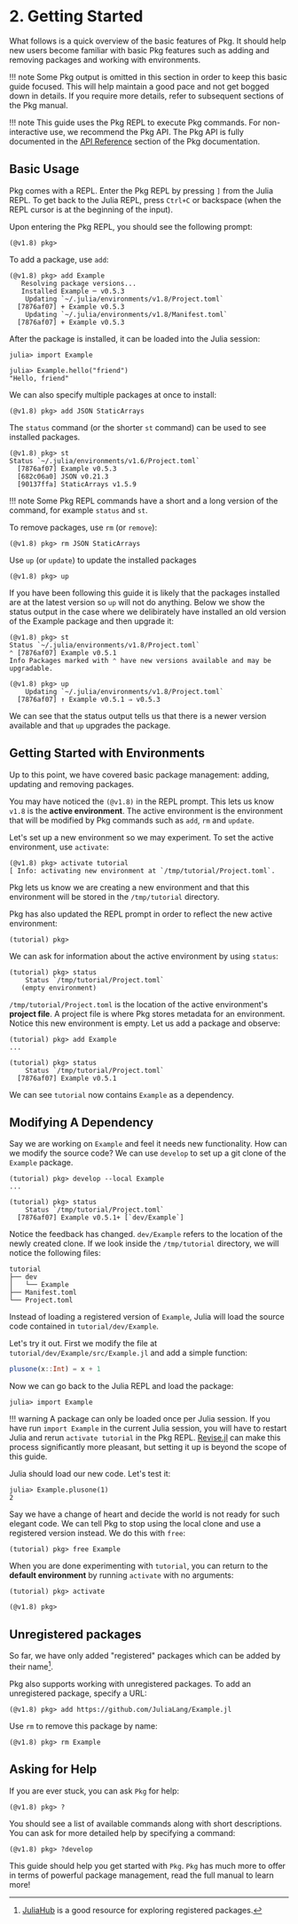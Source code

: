 # **2.** Getting Started

What follows is a quick overview of the basic features of Pkg.
It should help new users become familiar with basic Pkg features such as adding and removing packages and
working with environments.

!!! note
    Some Pkg output is omitted in this section in order to keep this basic guide focused.
    This will help maintain a good pace and not get bogged down in details.
    If you require more details, refer to subsequent sections of the Pkg manual.

!!! note
    This guide uses the Pkg REPL to execute Pkg commands.
    For non-interactive use, we recommend the Pkg API.
    The Pkg API is fully documented in the [API Reference](@ref) section of the Pkg documentation.
## Basic Usage

Pkg comes with a REPL.
Enter the Pkg REPL by pressing `]` from the Julia REPL.
To get back to the Julia REPL, press `Ctrl+C` or backspace (when the REPL cursor is at the beginning of the input).

Upon entering the Pkg REPL, you should see the following prompt:

```julia-repl
(@v1.8) pkg>
```

To add a package, use `add`:

```julia-repl
(@v1.8) pkg> add Example
   Resolving package versions...
   Installed Example ─ v0.5.3
    Updating `~/.julia/environments/v1.8/Project.toml`
  [7876af07] + Example v0.5.3
    Updating `~/.julia/environments/v1.8/Manifest.toml`
  [7876af07] + Example v0.5.3
```

After the package is installed, it can be loaded into the Julia session:

```julia-repl
julia> import Example

julia> Example.hello("friend")
"Hello, friend"
```

We can also specify multiple packages at once to install:

```julia-repl
(@v1.8) pkg> add JSON StaticArrays
```

The `status` command (or the shorter `st` command) can be used to see installed packages.

```julia-repl
(@v1.8) pkg> st
Status `~/.julia/environments/v1.6/Project.toml`
  [7876af07] Example v0.5.3
  [682c06a0] JSON v0.21.3
  [90137ffa] StaticArrays v1.5.9
```

!!! note
    Some Pkg REPL commands have a short and a long version of the command, for example `status` and `st`.

To remove packages, use `rm` (or `remove`):

```julia-repl
(@v1.8) pkg> rm JSON StaticArrays
```

Use `up` (or `update`) to update the installed packages

```julia-repl
(@v1.8) pkg> up
```

If you have been following this guide it is likely that the packages installed are at the latest version
so `up` will not do anything. Below we show the status output in the case where we delibirately have installed
an old version of the Example package and then upgrade it:

```julia-repl
(@v1.8) pkg> st
Status `~/.julia/environments/v1.8/Project.toml`
⌃ [7876af07] Example v0.5.1
Info Packages marked with ⌃ have new versions available and may be upgradable.

(@v1.8) pkg> up
    Updating `~/.julia/environments/v1.8/Project.toml`
  [7876af07] ↑ Example v0.5.1 ⇒ v0.5.3
```

We can see that the status output tells us that there is a newer version available and that `up` upgrades the package.

## Getting Started with Environments

Up to this point, we have covered basic package management: adding, updating and removing packages.

You may have noticed the `(@v1.8)` in the REPL prompt.
This lets us know `v1.8` is the **active environment**.
The active environment is the environment that will be modified by Pkg commands such as `add`, `rm` and `update`.


Let's set up a new environment so we may experiment.
To set the active environment, use `activate`:

```julia-repl
(@v1.8) pkg> activate tutorial
[ Info: activating new environment at `/tmp/tutorial/Project.toml`.
```

Pkg lets us know we are creating a new environment and that this environment
will be stored in the `/tmp/tutorial` directory.

Pkg has also updated the REPL prompt in order to reflect the new
active environment:

```julia-repl
(tutorial) pkg>
```

We can ask for information about the active environment by using `status`:

```julia-repl
(tutorial) pkg> status
    Status `/tmp/tutorial/Project.toml`
   (empty environment)
```

`/tmp/tutorial/Project.toml` is the location of the active environment's **project file**.
A project file is where Pkg stores metadata for an environment.
Notice this new environment is empty.
Let us add a package and observe:

```julia-repl
(tutorial) pkg> add Example
...

(tutorial) pkg> status
    Status `/tmp/tutorial/Project.toml`
  [7876af07] Example v0.5.1
```

We can see `tutorial` now contains `Example` as a dependency.

## Modifying A Dependency

Say we are working on `Example` and feel it needs new functionality.
How can we modify the source code?
We can use `develop` to set up a git clone of the `Example` package.

```julia-repl
(tutorial) pkg> develop --local Example
...

(tutorial) pkg> status
    Status `/tmp/tutorial/Project.toml`
  [7876af07] Example v0.5.1+ [`dev/Example`]
```

Notice the feedback has changed.
`dev/Example` refers to the location of the newly created clone.
If we look inside the `/tmp/tutorial` directory, we will notice the following files:

```
tutorial
├── dev
│   └── Example
├── Manifest.toml
└── Project.toml
```

Instead of loading a registered version of `Example`,
Julia will load the source code contained in `tutorial/dev/Example`.

Let's try it out.
First we modify the file at `tutorial/dev/Example/src/Example.jl` and add a simple function:

```julia
plusone(x::Int) = x + 1
```

Now we can go back to the Julia REPL and load the package:

```julia-repl
julia> import Example
```

!!! warning
    A package can only be loaded once per Julia session.
    If you have run `import Example` in the current Julia session, you will
    have to restart Julia and rerun `activate tutorial` in the Pkg REPL.
    [Revise.jl](https://github.com/timholy/Revise.jl/) can make this process
    significantly more pleasant, but setting it up is beyond the scope of this guide.

Julia should load our new code. Let's test it:

```julia-repl
julia> Example.plusone(1)
2
```

Say we have a change of heart and decide the world is not ready for such elegant code.
We can tell Pkg to stop using the local clone and use a registered version instead.
We do this with `free`:

```julia-repl
(tutorial) pkg> free Example
```

When you are done experimenting with `tutorial`, you can return to the **default
environment** by running `activate` with no arguments:

```julia-repl
(tutorial) pkg> activate

(@v1.8) pkg>
```

## Unregistered packages

So far, we have only added "registered" packages which can be added by their name[^1].

[^1]: [JuliaHub](https://juliahub.com/ui/Packages) is a good resource for exploring registered packages.

Pkg also supports working with unregistered packages.
To add an unregistered package, specify a URL:

```julia-repl
(@v1.8) pkg> add https://github.com/JuliaLang/Example.jl
```

Use `rm` to remove this package by name:

```julia-repl
(@v1.8) pkg> rm Example
```

## Asking for Help

If you are ever stuck, you can ask `Pkg` for help:

```julia-repl
(@v1.8) pkg> ?
```

You should see a list of available commands along with short descriptions.
You can ask for more detailed help by specifying a command:

```julia-repl
(@v1.8) pkg> ?develop
```

This guide should help you get started with `Pkg`.
`Pkg` has much more to offer in terms of powerful package management,
read the full manual to learn more!
